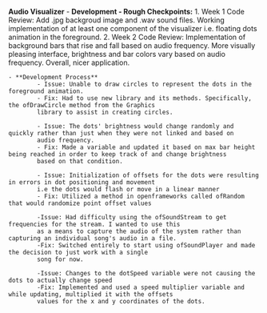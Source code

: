 **Audio Visualizer**
	- **Development - Rough Checkpoints:**
			1. Week 1 Code Review: Add .jpg backgroud image and .wav sound files. Working implementation of at
			least one component of the visualizer i.e. floating dots animation in the foreground.
			2. Week 2 Code Review: Implementation of background bars that rise and fall based on audio frequency.
			More visually pleasing interface, brightness and bar colors vary based on audio frequency. Overall, nicer application. 

	- **Development Process** 
			- Issue: Unable to draw circles to represent the dots in the foreground animation.
			- Fix: Had to use new library and its methods. Specifically, the ofDrawCircle method from the Graphics 
			library to assist in creating circles.
			
			- Issue: The dots' brightness would change randomly and quickly rather than just when they were not linked and based on
			audio frequency.
			- Fix: Made a variable and updated it based on max bar height being reached in order to keep track of and change brightness
			based on that condition.

			- Issue: Initialization of offsets for the dots were resulting in errors in dot positioning and movement
			i.e the dots would flash or move in a linear manner
			- Fix: Utilized a method in openframeworks called ofRandom that would randomize point offset values

			-Issue: Had difficulty using the ofSoundStream to get frequencies for the stream. I wanted to use this
			as a means to capture the audio of the system rather than capturing an individual song's audio in a file.
			-Fix: Switched entirely to start using ofSoundPlayer and made the decision to just work with a single
			song for now.

			-Issue: Changes to the dotSpeed variable were not causing the dots to actually change speed 
			-Fix: Implemented and used a speed multiplier variable and while updating, multiplied it with the offsets
			values for the x and y coordinates of the dots.
